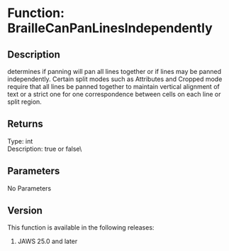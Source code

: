 # Function: BrailleCanPanLinesIndependently

## Description

determines if panning will pan all lines together or if lines may be
panned independently. Certain split modes such as Attributes and Cropped
mode require that all lines be panned together to maintain vertical
alignment of text or a strict one for one correspondence between cells
on each line or split region.

## Returns

Type: int\
Description: true or false\

## Parameters

No Parameters

## Version

This function is available in the following releases:

1.  JAWS 25.0 and later
